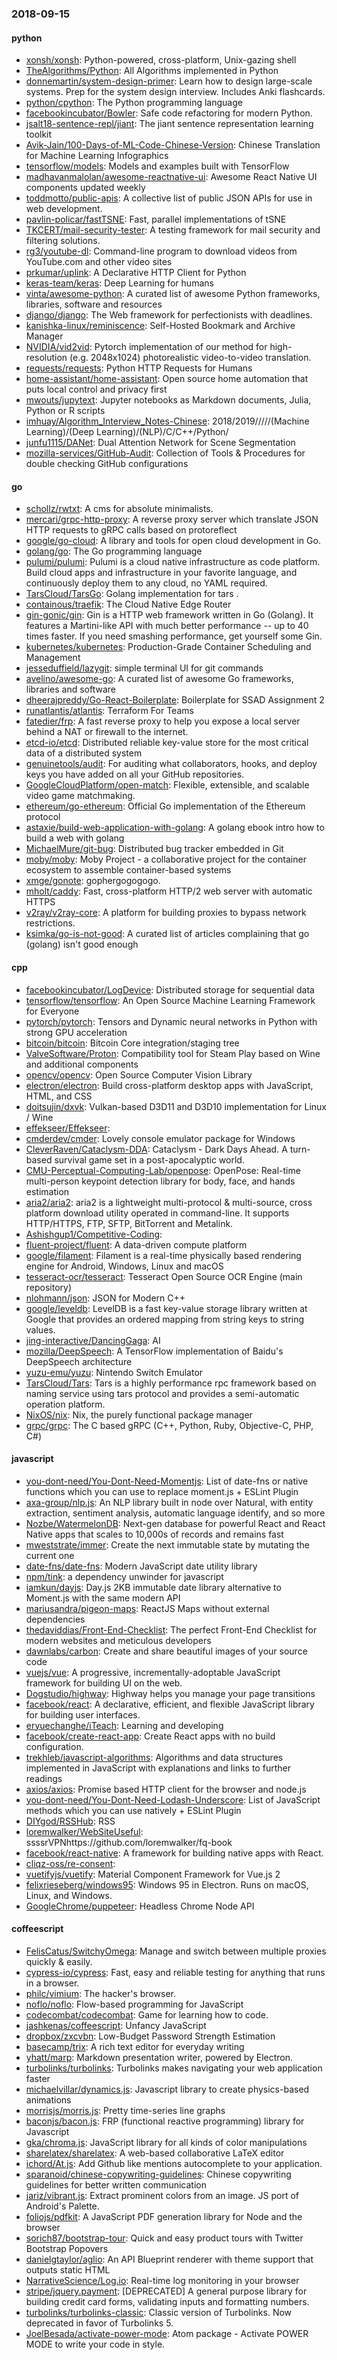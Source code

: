 ### 2018-09-15

#### python
* [xonsh/xonsh](https://github.com/xonsh/xonsh): Python-powered, cross-platform, Unix-gazing shell
* [TheAlgorithms/Python](https://github.com/TheAlgorithms/Python): All Algorithms implemented in Python
* [donnemartin/system-design-primer](https://github.com/donnemartin/system-design-primer): Learn how to design large-scale systems. Prep for the system design interview. Includes Anki flashcards.
* [python/cpython](https://github.com/python/cpython): The Python programming language
* [facebookincubator/Bowler](https://github.com/facebookincubator/Bowler): Safe code refactoring for modern Python.
* [jsalt18-sentence-repl/jiant](https://github.com/jsalt18-sentence-repl/jiant): The jiant sentence representation learning toolkit
* [Avik-Jain/100-Days-of-ML-Code-Chinese-Version](https://github.com/Avik-Jain/100-Days-of-ML-Code-Chinese-Version): Chinese Translation for Machine Learning Infographics
* [tensorflow/models](https://github.com/tensorflow/models): Models and examples built with TensorFlow
* [madhavanmalolan/awesome-reactnative-ui](https://github.com/madhavanmalolan/awesome-reactnative-ui): Awesome React Native UI components updated weekly
* [toddmotto/public-apis](https://github.com/toddmotto/public-apis): A collective list of public JSON APIs for use in web development.
* [pavlin-policar/fastTSNE](https://github.com/pavlin-policar/fastTSNE): Fast, parallel implementations of tSNE
* [TKCERT/mail-security-tester](https://github.com/TKCERT/mail-security-tester): A testing framework for mail security and filtering solutions.
* [rg3/youtube-dl](https://github.com/rg3/youtube-dl): Command-line program to download videos from YouTube.com and other video sites
* [prkumar/uplink](https://github.com/prkumar/uplink): A Declarative HTTP Client for Python
* [keras-team/keras](https://github.com/keras-team/keras): Deep Learning for humans
* [vinta/awesome-python](https://github.com/vinta/awesome-python): A curated list of awesome Python frameworks, libraries, software and resources
* [django/django](https://github.com/django/django): The Web framework for perfectionists with deadlines.
* [kanishka-linux/reminiscence](https://github.com/kanishka-linux/reminiscence): Self-Hosted Bookmark and Archive Manager
* [NVIDIA/vid2vid](https://github.com/NVIDIA/vid2vid): Pytorch implementation of our method for high-resolution (e.g. 2048x1024) photorealistic video-to-video translation.
* [requests/requests](https://github.com/requests/requests): Python HTTP Requests for Humans 
* [home-assistant/home-assistant](https://github.com/home-assistant/home-assistant):  Open source home automation that puts local control and privacy first
* [mwouts/jupytext](https://github.com/mwouts/jupytext): Jupyter notebooks as Markdown documents, Julia, Python or R scripts
* [imhuay/Algorithm_Interview_Notes-Chinese](https://github.com/imhuay/Algorithm_Interview_Notes-Chinese): 2018/2019/////(Machine Learning)/(Deep Learning)/(NLP)/C/C++/Python/
* [junfu1115/DANet](https://github.com/junfu1115/DANet): Dual Attention Network for Scene Segmentation
* [mozilla-services/GitHub-Audit](https://github.com/mozilla-services/GitHub-Audit): Collection of Tools & Procedures for double checking GitHub configurations

#### go
* [schollz/rwtxt](https://github.com/schollz/rwtxt): A cms for absolute minimalists.
* [mercari/grpc-http-proxy](https://github.com/mercari/grpc-http-proxy): A reverse proxy server which translate JSON HTTP requests to gRPC calls based on protoreflect
* [google/go-cloud](https://github.com/google/go-cloud): A library and tools for open cloud development in Go.
* [golang/go](https://github.com/golang/go): The Go programming language
* [pulumi/pulumi](https://github.com/pulumi/pulumi): Pulumi is a cloud native infrastructure as code platform. Build cloud apps and infrastructure in your favorite language, and continuously deploy them to any cloud, no YAML required.
* [TarsCloud/TarsGo](https://github.com/TarsCloud/TarsGo): Golang implementation for tars .
* [containous/traefik](https://github.com/containous/traefik): The Cloud Native Edge Router
* [gin-gonic/gin](https://github.com/gin-gonic/gin): Gin is a HTTP web framework written in Go (Golang). It features a Martini-like API with much better performance -- up to 40 times faster. If you need smashing performance, get yourself some Gin.
* [kubernetes/kubernetes](https://github.com/kubernetes/kubernetes): Production-Grade Container Scheduling and Management
* [jesseduffield/lazygit](https://github.com/jesseduffield/lazygit): simple terminal UI for git commands
* [avelino/awesome-go](https://github.com/avelino/awesome-go): A curated list of awesome Go frameworks, libraries and software
* [dheerajpreddy/Go-React-Boilerplate](https://github.com/dheerajpreddy/Go-React-Boilerplate): Boilerplate for SSAD Assignment 2
* [runatlantis/atlantis](https://github.com/runatlantis/atlantis): Terraform For Teams
* [fatedier/frp](https://github.com/fatedier/frp): A fast reverse proxy to help you expose a local server behind a NAT or firewall to the internet.
* [etcd-io/etcd](https://github.com/etcd-io/etcd): Distributed reliable key-value store for the most critical data of a distributed system
* [genuinetools/audit](https://github.com/genuinetools/audit): For auditing what collaborators, hooks, and deploy keys you have added on all your GitHub repositories.
* [GoogleCloudPlatform/open-match](https://github.com/GoogleCloudPlatform/open-match): Flexible, extensible, and scalable video game matchmaking.
* [ethereum/go-ethereum](https://github.com/ethereum/go-ethereum): Official Go implementation of the Ethereum protocol
* [astaxie/build-web-application-with-golang](https://github.com/astaxie/build-web-application-with-golang): A golang ebook intro how to build a web with golang
* [MichaelMure/git-bug](https://github.com/MichaelMure/git-bug): Distributed bug tracker embedded in Git
* [moby/moby](https://github.com/moby/moby): Moby Project - a collaborative project for the container ecosystem to assemble container-based systems
* [xmge/gonote](https://github.com/xmge/gonote): gophergogogogo. 
* [mholt/caddy](https://github.com/mholt/caddy): Fast, cross-platform HTTP/2 web server with automatic HTTPS
* [v2ray/v2ray-core](https://github.com/v2ray/v2ray-core): A platform for building proxies to bypass network restrictions.
* [ksimka/go-is-not-good](https://github.com/ksimka/go-is-not-good): A curated list of articles complaining that go (golang) isn't good enough

#### cpp
* [facebookincubator/LogDevice](https://github.com/facebookincubator/LogDevice): Distributed storage for sequential data
* [tensorflow/tensorflow](https://github.com/tensorflow/tensorflow): An Open Source Machine Learning Framework for Everyone
* [pytorch/pytorch](https://github.com/pytorch/pytorch): Tensors and Dynamic neural networks in Python with strong GPU acceleration
* [bitcoin/bitcoin](https://github.com/bitcoin/bitcoin): Bitcoin Core integration/staging tree
* [ValveSoftware/Proton](https://github.com/ValveSoftware/Proton): Compatibility tool for Steam Play based on Wine and additional components
* [opencv/opencv](https://github.com/opencv/opencv): Open Source Computer Vision Library
* [electron/electron](https://github.com/electron/electron): Build cross-platform desktop apps with JavaScript, HTML, and CSS
* [doitsujin/dxvk](https://github.com/doitsujin/dxvk): Vulkan-based D3D11 and D3D10 implementation for Linux / Wine
* [effekseer/Effekseer](https://github.com/effekseer/Effekseer): 
* [cmderdev/cmder](https://github.com/cmderdev/cmder): Lovely console emulator package for Windows
* [CleverRaven/Cataclysm-DDA](https://github.com/CleverRaven/Cataclysm-DDA): Cataclysm - Dark Days Ahead. A turn-based survival game set in a post-apocalyptic world.
* [CMU-Perceptual-Computing-Lab/openpose](https://github.com/CMU-Perceptual-Computing-Lab/openpose): OpenPose: Real-time multi-person keypoint detection library for body, face, and hands estimation
* [aria2/aria2](https://github.com/aria2/aria2): aria2 is a lightweight multi-protocol & multi-source, cross platform download utility operated in command-line. It supports HTTP/HTTPS, FTP, SFTP, BitTorrent and Metalink.
* [Ashishgup1/Competitive-Coding](https://github.com/Ashishgup1/Competitive-Coding): 
* [fluent-project/fluent](https://github.com/fluent-project/fluent): A data-driven compute platform
* [google/filament](https://github.com/google/filament): Filament is a real-time physically based rendering engine for Android, Windows, Linux and macOS
* [tesseract-ocr/tesseract](https://github.com/tesseract-ocr/tesseract): Tesseract Open Source OCR Engine (main repository)
* [nlohmann/json](https://github.com/nlohmann/json): JSON for Modern C++
* [google/leveldb](https://github.com/google/leveldb): LevelDB is a fast key-value storage library written at Google that provides an ordered mapping from string keys to string values.
* [jing-interactive/DancingGaga](https://github.com/jing-interactive/DancingGaga): AI 
* [mozilla/DeepSpeech](https://github.com/mozilla/DeepSpeech): A TensorFlow implementation of Baidu's DeepSpeech architecture
* [yuzu-emu/yuzu](https://github.com/yuzu-emu/yuzu): Nintendo Switch Emulator
* [TarsCloud/Tars](https://github.com/TarsCloud/Tars): Tars is a highly performance rpc framework based on naming service using tars protocol and provides a semi-automatic operation platform.
* [NixOS/nix](https://github.com/NixOS/nix): Nix, the purely functional package manager
* [grpc/grpc](https://github.com/grpc/grpc): The C based gRPC (C++, Python, Ruby, Objective-C, PHP, C#)

#### javascript
* [you-dont-need/You-Dont-Need-Momentjs](https://github.com/you-dont-need/You-Dont-Need-Momentjs): List of date-fns or native functions which you can use to replace moment.js + ESLint Plugin
* [axa-group/nlp.js](https://github.com/axa-group/nlp.js): An NLP library built in node over Natural, with entity extraction, sentiment analysis, automatic language identify, and so more
* [Nozbe/WatermelonDB](https://github.com/Nozbe/WatermelonDB):  Next-gen database for powerful React and React Native apps that scales to 10,000s of records and remains fast 
* [mweststrate/immer](https://github.com/mweststrate/immer): Create the next immutable state by mutating the current one
* [date-fns/date-fns](https://github.com/date-fns/date-fns):  Modern JavaScript date utility library 
* [npm/tink](https://github.com/npm/tink): a dependency unwinder for javascript
* [iamkun/dayjs](https://github.com/iamkun/dayjs):  Day.js 2KB immutable date library alternative to Moment.js with the same modern API
* [mariusandra/pigeon-maps](https://github.com/mariusandra/pigeon-maps): ReactJS Maps without external dependencies
* [thedaviddias/Front-End-Checklist](https://github.com/thedaviddias/Front-End-Checklist):  The perfect Front-End Checklist for modern websites and meticulous developers
* [dawnlabs/carbon](https://github.com/dawnlabs/carbon):  Create and share beautiful images of your source code
* [vuejs/vue](https://github.com/vuejs/vue):  A progressive, incrementally-adoptable JavaScript framework for building UI on the web.
* [Dogstudio/highway](https://github.com/Dogstudio/highway): Highway helps you manage your page transitions
* [facebook/react](https://github.com/facebook/react): A declarative, efficient, and flexible JavaScript library for building user interfaces.
* [eryuechanghe/iTeach](https://github.com/eryuechanghe/iTeach): Learning and developing
* [facebook/create-react-app](https://github.com/facebook/create-react-app): Create React apps with no build configuration.
* [trekhleb/javascript-algorithms](https://github.com/trekhleb/javascript-algorithms): Algorithms and data structures implemented in JavaScript with explanations and links to further readings
* [axios/axios](https://github.com/axios/axios): Promise based HTTP client for the browser and node.js
* [you-dont-need/You-Dont-Need-Lodash-Underscore](https://github.com/you-dont-need/You-Dont-Need-Lodash-Underscore): List of JavaScript methods which you can use natively + ESLint Plugin
* [DIYgod/RSSHub](https://github.com/DIYgod/RSSHub):   RSS
* [loremwalker/WebSiteUseful](https://github.com/loremwalker/WebSiteUseful):  ssssrVPNhttps://github.com/loremwalker/fq-book
* [facebook/react-native](https://github.com/facebook/react-native): A framework for building native apps with React.
* [cliqz-oss/re-consent](https://github.com/cliqz-oss/re-consent): 
* [vuetifyjs/vuetify](https://github.com/vuetifyjs/vuetify): Material Component Framework for Vue.js 2
* [felixrieseberg/windows95](https://github.com/felixrieseberg/windows95):  Windows 95 in Electron. Runs on macOS, Linux, and Windows.
* [GoogleChrome/puppeteer](https://github.com/GoogleChrome/puppeteer): Headless Chrome Node API

#### coffeescript
* [FelisCatus/SwitchyOmega](https://github.com/FelisCatus/SwitchyOmega): Manage and switch between multiple proxies quickly & easily.
* [cypress-io/cypress](https://github.com/cypress-io/cypress): Fast, easy and reliable testing for anything that runs in a browser.
* [philc/vimium](https://github.com/philc/vimium): The hacker's browser.
* [noflo/noflo](https://github.com/noflo/noflo): Flow-based programming for JavaScript
* [codecombat/codecombat](https://github.com/codecombat/codecombat): Game for learning how to code.
* [jashkenas/coffeescript](https://github.com/jashkenas/coffeescript): Unfancy JavaScript
* [dropbox/zxcvbn](https://github.com/dropbox/zxcvbn): Low-Budget Password Strength Estimation
* [basecamp/trix](https://github.com/basecamp/trix): A rich text editor for everyday writing
* [yhatt/marp](https://github.com/yhatt/marp): Markdown presentation writer, powered by Electron.
* [turbolinks/turbolinks](https://github.com/turbolinks/turbolinks): Turbolinks makes navigating your web application faster
* [michaelvillar/dynamics.js](https://github.com/michaelvillar/dynamics.js): Javascript library to create physics-based animations
* [morrisjs/morris.js](https://github.com/morrisjs/morris.js): Pretty time-series line graphs
* [baconjs/bacon.js](https://github.com/baconjs/bacon.js): FRP (functional reactive programming) library for Javascript
* [gka/chroma.js](https://github.com/gka/chroma.js): JavaScript library for all kinds of color manipulations
* [sharelatex/sharelatex](https://github.com/sharelatex/sharelatex): A web-based collaborative LaTeX editor
* [ichord/At.js](https://github.com/ichord/At.js): Add Github like mentions autocomplete to your application.
* [sparanoid/chinese-copywriting-guidelines](https://github.com/sparanoid/chinese-copywriting-guidelines): Chinese copywriting guidelines for better written communication
* [jariz/vibrant.js](https://github.com/jariz/vibrant.js): Extract prominent colors from an image. JS port of Android's Palette.
* [foliojs/pdfkit](https://github.com/foliojs/pdfkit): A JavaScript PDF generation library for Node and the browser
* [sorich87/bootstrap-tour](https://github.com/sorich87/bootstrap-tour): Quick and easy product tours with Twitter Bootstrap Popovers
* [danielgtaylor/aglio](https://github.com/danielgtaylor/aglio): An API Blueprint renderer with theme support that outputs static HTML
* [NarrativeScience/Log.io](https://github.com/NarrativeScience/Log.io): Real-time log monitoring in your browser
* [stripe/jquery.payment](https://github.com/stripe/jquery.payment): [DEPRECATED] A general purpose library for building credit card forms, validating inputs and formatting numbers.
* [turbolinks/turbolinks-classic](https://github.com/turbolinks/turbolinks-classic): Classic version of Turbolinks. Now deprecated in favor of Turbolinks 5.
* [JoelBesada/activate-power-mode](https://github.com/JoelBesada/activate-power-mode): Atom package - Activate POWER MODE to write your code in style.
